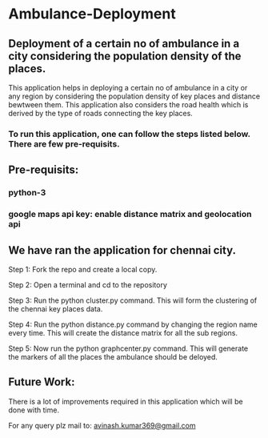 # Ambulance-Deployment

## Deployment of a certain no of ambulance in a city considering the population density of the places.

This application helps in deploying a certain no of ambulance in a city or any region by considering the population
density of key places and distance bewtween them. This application also considers the road health which is derived by the 
type of roads connecting the key places.

### To run this application, one can follow the steps listed below. There are few pre-requisits.

## Pre-requisits:

### python-3

### google maps api key: enable distance matrix and geolocation api

## We have ran the application for chennai city.

Step 1: Fork the repo and create a local copy. 

Step 2: Open a terminal and cd to the repository

Step 3: Run the python cluster.py command. This will form the clustering of the chennai key places data.

Step 4: Run the python distance.py command by changing the region name every time. This will create the distance matrix
        for all the sub regions.
        
Step 5: Now run the python graphcenter.py command. This will generate the markers of all the places the ambulance 
        should be deloyed.
        
## Future Work:

There is a lot of improvements required in this application which will be done with time.

For any query plz mail to: avinash.kumar369@gmail.com
